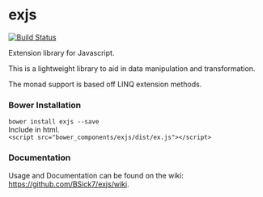 exjs
=========
[![Build Status](https://travis-ci.org/BSick7/exjs.svg?branch=master)](https://travis-ci.org/BSick7/exjs)

Extension library for Javascript.

This is a lightweight library to aid in data manipulation and transformation.

The monad support is based off LINQ extension methods.


### Bower Installation
```bower install exjs --save```  
Include in html.  
```<script src="bower_components/exjs/dist/ex.js"></script>```

### Documentation

Usage and Documentation can be found on the wiki: https://github.com/BSick7/exjs/wiki.

